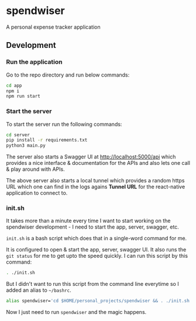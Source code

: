 # spendwiser

A personal expense tracker application


## Development

### Run the application

Go to the repo directory and run below commands:
```bash
cd app
npm i
npm run start
```


### Start the server

To start the server run the following commands:
```bash
cd server
pip install -r requirements.txt
python3 main.py
```
The server also starts a Swagger UI at [http://localhost:5000/api](http://localhost:5000/api) which provides a nice interface & documentation for the APIs and also lets one call & play around with APIs.

The above server also starts a local tunnel which provides a random https URL which one can find in the logs agains **Tunnel URL** for the react-native application to connect to.


### init.sh
It takes more than a minute every time I want to start working on the spendwiser development - I need to start the app, server, swagger, etc.

`init.sh` is a bash script which does that in a single-word command for me.

It is configured to open & start the app, server, swagger UI. It also runs the `git status` for me to get upto the speed quickly. I can run this script by this command:
```bash
. ./init.sh
```

But I didn't want to run this script from the command line everytime so I added an alias to `~/bashrc`.
```bash
alias spendwiser='cd $HOME/personal_projects/spendwiser && . ./init.sh'
```
Now I just need to run `spendwiser` and the magic happens.
